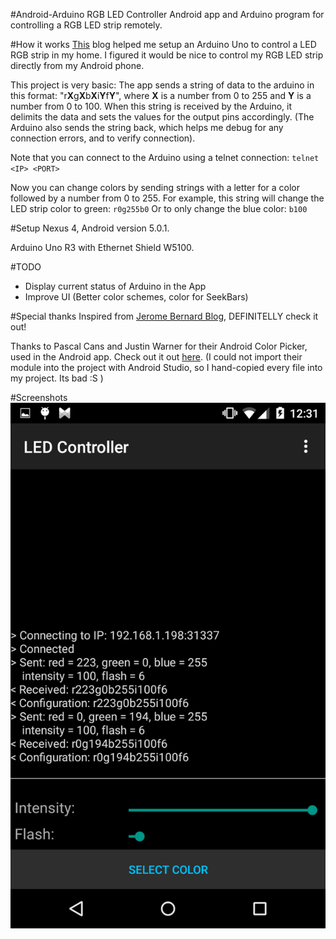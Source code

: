 #Android-Arduino RGB LED Controller
Android app and Arduino program for controlling a RGB LED strip remotely.

#How it works
[This](http://www.jerome-bernard.com/blog/2013/01/12/rgb-led-strip-controlled-by-an-arduino)
blog helped me setup an Arduino Uno to control a LED RGB strip in my home. I figured it would be nice to control my RGB LED strip directly from my Android phone.

This project is very basic:
The app sends a string of data to the arduino in this format:
"r**X**g**X**b**X**i**Y**f**Y**", where **X** is a number from 0 to 255 and **Y** is a number from 0 to 100.
When this string is received by the Arduino, it delimits the data and sets the
values for the output pins accordingly. (The Arduino also sends the string back,
which helps me debug for any connection errors, and to verify connection).

Note that you can connect to the Arduino using a telnet connection:
`telnet <IP> <PORT>`

Now you can change colors by sending strings with a letter for a color followed
by a number from 0 to 255.
For example, this string will change the LED strip color to green:
`r0g255b0`
Or to only change the blue color:
`b100`

#Setup
Nexus 4, Android version 5.0.1.

Arduino Uno R3 with Ethernet Shield W5100.

#TODO
- Display current status of Arduino in the App
- Improve UI (Better color schemes, color for SeekBars)

#Special thanks
Inspired from [Jerome Bernard Blog](http://www.jerome-bernard.com/blog/2013/01/12/rgb-led-strip-controlled-by-an-arduino), DEFINITELLY check it out!

Thanks to Pascal Cans and Justin Warner for their Android Color Picker, used in the Android app. Check out it out [here](https://github.com/yukuku/ambilwarna). (I could not import their module into the project with Android Studio, so I hand-copied every file into my project. Its bad :S )

#Screenshots
![](https://raw.githubusercontent.com/JanmanX/Android-Arduino-RGB-LED-Controller/master/examples/screenshot3.png)
